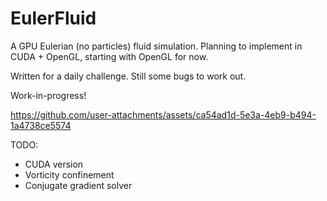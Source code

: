 # EulerFluid

A GPU Eulerian (no particles) fluid simulation. Planning to implement in CUDA + OpenGL, starting with OpenGL for now.

Written for a daily challenge. Still some bugs to work out.

Work-in-progress!

https://github.com/user-attachments/assets/ca54ad1d-5e3a-4eb9-b494-1a4738ce5574

TODO:
* CUDA version
* Vorticity confinement
* Conjugate gradient solver
